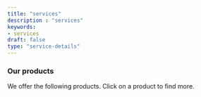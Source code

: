 ```yaml
---
title: "services"
description : "services" 
keywords:
- services
draft: false
type: "service-details"
---
```


### Our products

We offer the following products. Click on a product to find more.
